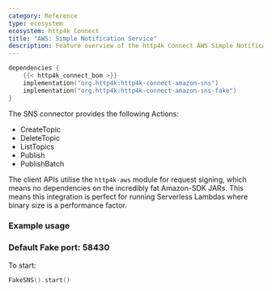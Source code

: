 ```yaml
---
category: Reference
type: ecosystem
ecosystem: http4k Connect
title: "AWS: Simple Notification Service"
description: Feature overview of the http4k Connect AWS Simple Notification Service modules
---
```


```kotlin
dependencies {
    {{< http4k_connect_bom >}}
    implementation("org.http4k:http4k-connect-amazon-sns")
    implementation("org.http4k:http4k-connect-amazon-sns-fake")
}
```


The SNS connector provides the following Actions:

* CreateTopic
* DeleteTopic
* ListTopics
* Publish
* PublishBatch

The client APIs utilise the `http4k-aws` module for request signing, which means no dependencies on the incredibly fat
Amazon-SDK JARs. This means this integration is perfect for running Serverless Lambdas where binary size is a
performance factor.

### Example usage

### Default Fake port: 58430

To start:

```kotlin
FakeSNS().start()
```
